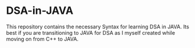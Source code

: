 # DSA-in-JAVA

This repository contains the necessary Syntax for learning DSA in JAVA. Its best if you are transitioning to JAVA for DSA as I myself created while moving on from C++ to JAVA.
